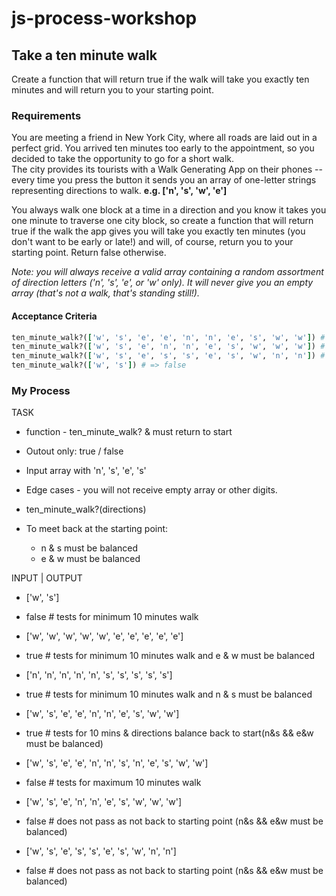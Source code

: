 # js-process-workshop

## Take a ten minute walk

Create a function that will return true if the walk will take you exactly ten minutes and will return you to your starting point.

### Requirements

You are meeting a friend in New York City, where all roads are laid out in a perfect grid. You arrived ten minutes too early to the appointment, so you decided to take the opportunity to go for a short walk.<br>
The city provides its tourists with a Walk Generating App on their phones -- every time you press the button it sends you an array of one-letter strings representing directions to walk. **e.g. ['n', 's', 'w', 'e']**

You always walk one block at a time in a direction and you know it takes you one minute to traverse one city block, so create a function that will return true if the walk the app gives you will take you exactly ten minutes (you don't want to be early or late!) and will, of course, return you to your starting point. Return false otherwise.

_Note: you will always receive a valid array containing a random assortment of direction letters ('n', 's', 'e', or 'w' only). It will never give you an empty array (that's not a walk, that's standing still!)._

#### Acceptance Criteria
```ruby
ten_minute_walk?(['w', 's', 'e', 'e', 'n', 'n', 'e', 's', 'w', 'w']) # => true
ten_minute_walk?(['w', 's', 'e', 'n', 'n', 'e', 's', 'w', 'w', 'w']) # => false
ten_minute_walk?(['w', 's', 'e', 's', 's', 'e', 's', 'w', 'n', 'n']) # => false
ten_minute_walk?(['w', 's']) # => false
```

### My Process

TASK
* function - ten_minute_walk? & must return to start
* Outout only: true / false
* Input array with 'n', 's', 'e', 's'
* Edge cases - you will not receive empty array or other digits.
* ten_minute_walk?(directions)

* To meet back at the starting point:
  - n & s must be balanced 
  - e & w must be balanced


INPUT | OUTPUT 
- ['w', 's']                                                    
- false   # tests for minimum 10 minutes walk

- ['w', 'w', 'w', 'w', 'w', 'e', 'e', 'e', 'e', 'e']            
- true    # tests for minimum 10 minutes walk and e & w must be balanced

- ['n', 'n', 'n', 'n', 'n', 's', 's', 's', 's', 's']            
- true    # tests for minimum 10 minutes walk and n & s must be balanced

- ['w', 's', 'e', 'e', 'n', 'n', 'e', 's', 'w', 'w']            
- true    # tests for 10 mins & directions balance back to start(n&s && e&w must be balanced)

- ['w', 's', 'e', 'e', 'n', 'n', 's', 'n', 'e', 's', 'w', 'w']  
- false   # tests for maximum 10 minutes walk

- ['w', 's', 'e', 'n', 'n', 'e', 's', 'w', 'w', 'w']            
- false   # does not pass as not back to starting point (n&s && e&w must be balanced)

- ['w', 's', 'e', 's', 's', 'e', 's', 'w', 'n', 'n']            
- false   # does not pass as not back to starting point (n&s && e&w must be balanced)


